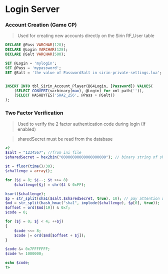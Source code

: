 # Login Server

### Account Creation (Game CP)

> Used for creating new accounts directly on the Sirin RF_User table

```sql
DECLARE @Pass VARCHAR(128);
DECLARE @Login VARCHAR(128);
DECLARE @Salt VARCHAR(500);

SET @Login = 'mylogin';
SET @Pass = 'mypassword';
SET @Salt = 'the value of PasswordSalt in sirin-private-settings.lua';


INSERT INTO tbl_Sirin_Account_Player(B64Login, [Password]) VALUES(
    (SELECT CONVERT(varbinary(max), @Login) for xml path('')),
    (SELECT HASHBYTES('SHA2_256', @Pass + @Salt))
); 
```

### Two Factor Verification

> Used to verify the 2 factor authentication code during login (If enabled)

> sharedSecret must be read from the database 

```php
<?
$salt = "1234567"; //from ini file
$sharedSecret = hex2bin("00000000000000000000"); // binary string of sharedSecret from database

$t = floor(time()/30);
$challenge = array();

for ($j = 8; $j--; $t >>= 8)
    $challenge[$j] = chr($t & 0xFF);

ksort($challenge);
$p = str_split(sha1($salt.$sharedSecret, true), 10); // pay attention we take first 10 bytes here. $p[0] used next row.
$md = str_split(hash_hmac("sha1", implode($challenge), $p[0], true));
$offset = ord($md[19]) & 0xf;
$code = 0;

for ($j = 0; $j < 4; ++$j)
{
    $code <<= 8;
    $code |= ord($md[$offset + $j]);
}

$code &= 0x7FFFFFFF;
$code %= 1000000;

echo $code;
?>
```